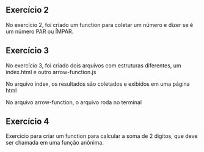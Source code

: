 ## Exercício 2
<p>No exercício 2, foi criado um function para coletar um número e dizer se é um número PAR ou ÍMPAR.</p>

## Exercício 3
<p>No exercício 3, foi criado dois arquivos com estruturas diferentes, um index.html e outro arrow-function.js</p>
<p>No arquivo index, os resultados são coletados e exibidos em uma página html</p>
<p>No arquivo arrow-function, o arquivo roda no terminal</p>

## Exercício 4
<p>Exercício para criar um function para calcular a soma de 2 digitos, que deve ser chamada em uma função anônima.</p>
